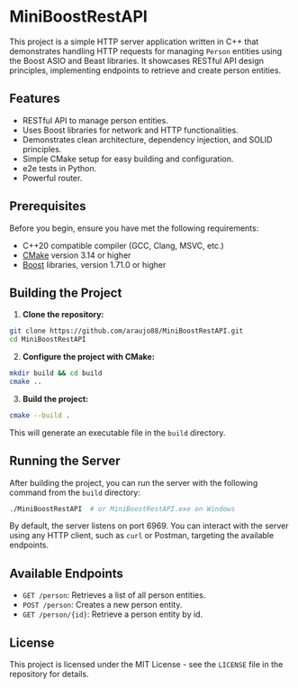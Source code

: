# MiniBoostRestAPI

This project is a simple HTTP server application written in C++ that demonstrates handling HTTP requests for managing `Person` entities using the Boost ASIO and Beast libraries. It showcases RESTful API design principles, implementing endpoints to retrieve and create person entities.

## Features

- RESTful API to manage person entities.
- Uses Boost libraries for network and HTTP functionalities.
- Demonstrates clean architecture, dependency injection, and SOLID principles.
- Simple CMake setup for easy building and configuration.
- e2e tests in Python.
- Powerful router.

## Prerequisites

Before you begin, ensure you have met the following requirements:

- C++20 compatible compiler (GCC, Clang, MSVC, etc.)
- [CMake](https://cmake.org/download/) version 3.14 or higher
- [Boost](https://www.boost.org/users/download/) libraries, version 1.71.0 or higher

## Building the Project

1. **Clone the repository:**

```bash
git clone https://github.com/araujo88/MiniBoostRestAPI.git
cd MiniBoostRestAPI
```

2. **Configure the project with CMake:**

```bash
mkdir build && cd build
cmake ..
```

3. **Build the project:**

```bash
cmake --build .
```

This will generate an executable file in the `build` directory.

## Running the Server

After building the project, you can run the server with the following command from the `build` directory:

```bash
./MiniBoostRestAPI  # or MiniBoostRestAPI.exe on Windows
```

By default, the server listens on port 6969. You can interact with the server using any HTTP client, such as `curl` or Postman, targeting the available endpoints.

## Available Endpoints

- `GET /person`: Retrieves a list of all person entities.
- `POST /person`: Creates a new person entity.
- `GET /person/{id}`: Retrieve a person entity by id.

## License

This project is licensed under the MIT License - see the `LICENSE` file in the repository for details.
